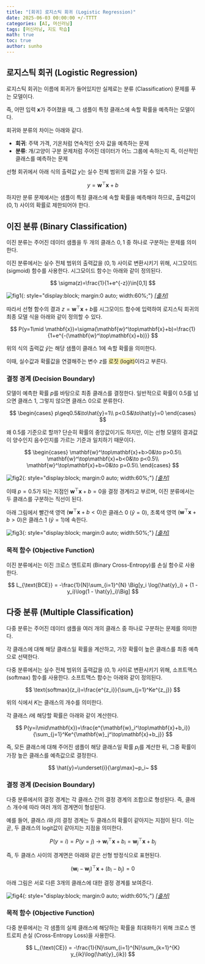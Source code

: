```yaml
---
title: "[회귀] 로지스틱 회귀 (Logistic Regression)"
date: 2025-06-03 00:00:00 +/-TTTT
categories: [AI, 머신러닝]
tags: [머신러닝, 지도 학습]
math: true
toc: true
author: sunho
---
```


## 로지스틱 회귀 (Logistic Regression)

로지스틱 회귀는 이름에 회귀가 들어있지만 실제로는 분류 (Classification) 문제를 푸는 모델이다.

즉, 어떤 입력 $\mathbf{x}$가 주어졌을 때, 그 샘플이 특정 클래스에 속할 확률을 예측하는 모델이다.

회귀와 분류의 차이는 아래와 같다.

- **회귀**: 주택 가격, 기온처럼 연속적인 숫자 값을 예측하는 문제
- **분류**: 개/고양이 구분 문제처럼 주어진 데이터가 어느 그룹에 속하는지 즉, 이산적인 클래스를 예측하는 문제

선형 회귀에서 아래 식의 출력값 $y$는 실수 전체 범위의 값을 가질 수 있다.

$$
y=\mathbf{w}^\top\mathbf{x}+b
$$

하지만 분류 문제에서는 샘플이 특정 클래스에 속할 확률을 예측해야 하므로, 출력값이 $(0,1)$ 사이의 확률로 제한되어야 한다.

## 이진 분류 (Binary Classification)

이진 분류는 주어진 데이터 샘플을 두 개의 클래스 $0,1$ 중 하나로 구분하는 문제를 의미한다.

이진 분류에서는 실수 전체 범위의 출력값을 $(0,1)$ 사이로 변환시키기 위해, 시그모이드 (sigmoid) 함수를 사용한다. 시그모이드 함수는 아래와 같이 정의된다.

$$
\sigma(z)=\frac{1}{1+e^{-z}}\in[0,1]
$$

![fig1](ml/3-1.png){: style="display:block; margin:0 auto; width:60%;"}
_[[출처]](https://datasciencebeehive.tistory.com/80)_

따라서 선형 함수의 결과 $z=\mathbf{w}^\top\mathbf{x}+b$를 시그모이드 함수에 입력하여 로지스틱 회귀의 최종 모델 식을 아래와 같이 정의할 수 있다.

$$
P(y=1\mid \mathbf{x})=\sigma(\mathbf{w}^\top\mathbf{x}+b)=\frac{1}{1+e^{-(\mathbf{w}^\top\mathbf{x}+b)}}
$$

위의 식의 출력값 $\hat{y}$는 해당 샘플이 클래스 1에 속할 확률을 의미한다.

이때, 실수값과 확률값을 연결해주는 변수 $z$를 <span style="background-color:#fff5b1">로짓 (logit)</span>이라고 부른다.

### 결정 경계 (Decision Boundary)

모델이 예측한 확률 $p$를 바탕으로 최종 클래스를 결정한다. 일반적으로 확률이 $0.5$를 넘으면 클래스 1, 그렇지 않으면 클래스 0으로 분류한다.

$$
\begin{cases}
p\geq0.5&\to\hat{y}=1\\
p<0.5&\to\hat{y}=0
\end{cases}
$$

왜 $0.5$를 기준으로 할까? 단순히 확률의 중앙값이기도 하지만, 이는 선형 모델의 결과값이 양수인지 음수인지를 가르는 기준과 일치하기 때문이다.

$$
\begin{cases}
\mathbf{w}^\top\mathbf{x}+b>0&\to p>0.5\\
\mathbf{w}^\top\mathbf{x}+b<0&\to p<0.5\\
\mathbf{w}^\top\mathbf{x}+b=0&\to p=0.5\\
\end{cases}
$$

![fig2](ml/3-2.png){: style="display:block; margin:0 auto; width:60%;"}
_[[출처]](https://ploomber.io/blog/regression-101/)_

이때 $p=0.5$가 되는 지점인 $\mathbf{w}^\top \mathbf{x}+b=0$을 결정 경계라고 부르며, 이진 분류에서는 두 클래스를 구분하는 직선이 된다.

아래 그림에서 빨간색 영역 $(\mathbf{w}^\top\mathbf{x}+b<0)$은 클래스 0 $(\hat{y}=0)$, 초록색 영역 $(\mathbf{w}^\top\mathbf{x}+b>0)$은 클래스 1 $(\hat{y}=1)$에 속한다.

![fig3](ml/3-3.png){: style="display:block; margin:0 auto; width:50%;"}
_[[출처]](https://ploomber.io/blog/regression-101/)_

### 목적 함수 (Objective Function)

이진 분류에서는 이진 크로스 엔트로피 (Binary Cross-Entropy)를 손실 함수로 사용한다.

$$
L_{\text{BCE}} = -\frac{1}{N}\sum_{i=1}^{N}
\Big[y_i \log(\hat{y}_i) + (1 - y_i)\log(1 - \hat{y}_i)\Big]
$$

## 다중 분류 (Multiple Classification)

다중 분류는 주어진 데이터 샘플을 여러 개의 클래스 중 하나로 구분하는 문제를 의미한다.

각 클래스에 대해 해당 클래스일 확률을 계산하고, 가장 확률이 높은 클래스를 최종 예측으로 선택한다.

다중 분류에서는 실수 전체 범위의 출력값을 $(0,1)$ 사이로 변환시키기 위해, 소프트맥스 (softmax) 함수를 사용한다. 소프트맥스 함수는 아래와 같이 정의된다.

$$
\text{softmax}(z_i)=\frac{e^{z_i}}{\sum_{j=1}^Ke^{z_j}}
$$

위의 식에서 $K$는 클래스의 개수를 의미한다.

각 클래스 $i$에 해당할 확률은 아래와 같이 계산한다.

$$
P(y=i\mid\mathbf{x})=\frac{e^{\mathbf{w}_i^\top\mathbf{x}+b_i}}{\sum_{j=1}^Ke^{\mathbf{w}_j^\top\mathbf{x}+b_j}}
$$

즉, 모든 클래스에 대해 주어진 샘플이 해당 클래스일 확률 $p_i$를 계산한 뒤,
그중 확률이 가장 높은 클래스를 예측값으로 결정한다.

$$
\hat{y}=\underset{i}{\arg\max}~p_i~
$$

### 결정 경계 (Decision Boundary)

다중 분류에서의 결정 경계는 각 클래스 간의 결정 경계의 조합으로 형성된다. 즉, 클래스 개수에 따라 여러 개의 경계면이 형성된다.

예를 들어, 클래스 $i$와 $j$의 결정 경계는 두 클래스의 확률이 같아지는 지점이 된다. 이는 곧, 두 클래스의 logit값이 같아지는 지점을 의미한다.

$$
P(y=i)=P(y=j)~\to~\mathbf{w}_i^\top\mathbf{x}+b_i=\mathbf{w}_j^\top\mathbf{x}+b_j
$$

즉, 두 클래스 사이의 경계면은 아래와 같은 선형 방정식으로 표현된다.

$$
(\mathbf{w}_i-\mathbf{w}_j)^\top\mathbf{x}+(b_i-b_j)=0
$$

아래 그림은 서로 다른 3개의 클래스에 대한 결정 경계를 보여준다.

![fig4](ml/3-4.png){: style="display:block; margin:0 auto; width:60%;"}
_[[출처]](https://inria.github.io/scikit-learn-mooc/python_scripts/trees_classification.html)_

### 목적 함수 (Objective Function)

다중 분류에서는 각 샘플의 실제 클래스에 해당하는 확률을 최대화하기 위해
크로스 엔트로피 손실 (Cross-Entropy Loss)을 사용한다.

$$
L_{\text{CE}} = -\frac{1}{N}\sum_{i=1}^{N}\sum_{k=1}^{K}
y_{ik}\log(\hat{y}_{ik})
$$
